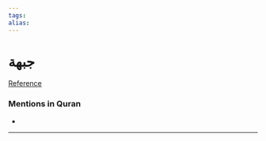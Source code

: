```yaml
---
tags: 
alias: 
---
```


# جبهة

[Reference](https://corpus.quran.com/concept.jsp?id=forehead)

### Mentions in Quran
- 

---

